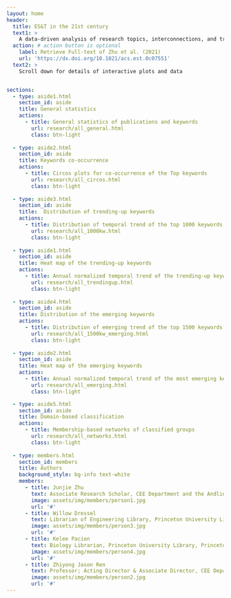 ```yaml
---
layout: home
header:
  title: ES&T in the 21st century
  text1: >
    A data-driven analysis of research topics, interconnections, and trends in the past 20 years
  action: # action button is optional
    label: Retrieve Full-text of Zhu et al. (2021)
    url: 'https://dx.doi.org/10.1021/acs.est.0c07551'
  text2: >
    Scroll down for details of interactive plots and data


sections:
  - type: aside1.html
    section_id: aside
    title: General statistics
    actions:
      - title: General statistics of publications and keywords
        url: research/all_general.html
        class: btn-light
 
  - type: aside2.html
    section_id: aside
    title: Keywords co-occurrence
    actions:
      - title: Circos plots for co-occurrence of the Top keywords
        url: research/all_circos.html
        class: btn-light
        
  - type: aside3.html
    section_id: aside
    title:  Distribution of trending-up keywords  
    actions:
      - title: Distribution of temporal trend of the top 1000 keywords
        url: research/all_1000kw.html
        class: btn-light
        
  - type: aside1.html
    section_id: aside
    title: Heat map of the trending-up keywords
    actions:
      - title: Annual normalized temporal trend of the trending-up keywords
        url: research/all_trendingup.html
        class: btn-light
 
  - type: aside4.html
    section_id: aside
    title: Distribution of the emerging keywords
    actions:
      - title: Distribution of emerging trend of the top 1500 keywords
        url: research/all_1500kw_emerging.html
        class: btn-light
     
  - type: aside2.html
    section_id: aside
    title: Heat map of the emerging keywords
    actions:
      - title: Annual normalized temporal trend of the most emerging keywords
        url: research/all_emerging.html
        class: btn-light

  - type: aside5.html
    section_id: aside
    title: Domain-based classification
    actions:
      - title: Membership-based networks of classified groups
        url: research/all_networks.html
        class: btn-light
        
  - type: members.html
    section_id: members
    title: Authors
    background_style: bg-info text-white
    members:
      - title: Junjie Zhu
        text: Associate Research Scholar, CEE Department and the Andlinger Center for Energy and the Environment, Princeton University
        image: assets/img/members/person1.jpg
        url: '#'
      - title: Willow Dressel
        text: Librarian of Engineering Library, Princeton University Library, Princeton University
        image: assets/img/members/person3.jpg
        url: '#'
      - title: Kelee Pacion
        text: Biology Librarian, Princeton University Library, Princeton University
        image: assets/img/members/person4.jpg
        url: '#'
      - title: Zhiyong Jason Ren
        text: Professor; Acting Director & Associate Director, CEE Department and the Andlinger Center for Energy and the Environment, Princeton University
        image: assets/img/members/person2.jpg
        url: '#'
---
```

